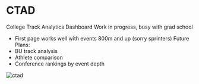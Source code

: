 # CTAD
College Track Analytics Dashboard
Work in progress, busy with grad school
- First page works well with events 800m and up (sorry sprinters)
Future Plans:
- BU track analysis
- Athlete comparison
- Conference rankings by event depth

![ctad](https://user-images.githubusercontent.com/57106231/227985989-fe29075a-31be-4ee0-9c72-763e2540ba0d.JPG)
